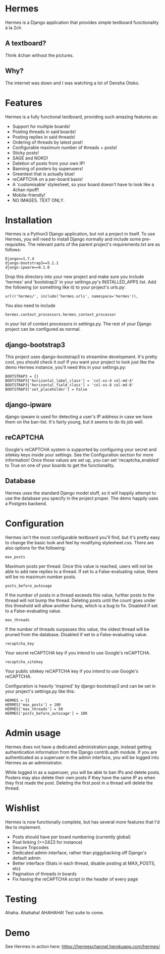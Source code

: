 # Hermes
Hermes is a Django application that provides simple textboard functionality à la 2ch

## A textboard?
Think 4chan without the pictures.

## Why?
The internet was down and I was watching a lot of Densha Otoko.

# Features
Hermes is a fully functional textboard, providing such amazing features as:
* Support for multiple boards!
* Posting threads in said boards!
* Posting replies in said threads!
* Ordering of threads by latest post!
* Configurable maximum number of threads + posts!
* Sticky posts!
* SAGE and NOKO!
* Deletion of posts from your own IP!
* Banning of posters by superusers!
* Greentext that is actually blue!
* reCAPTCHA on a per-board basis!
* A 'customisable' stylesheet, so your board doesn't have to look like a 4chan ripoff!
* Mobile-friendly!
* NO IMAGES. TEXT ONLY.

# Installation
Hermes is a Python3 Django application, but not a project in itself. To use Hermes, you will need to install Django normally
and include some pre-requisites. The relevant parts of the parent project's requirements.txt are as follows:

    Django==1.7.4
    django-bootstrap3==5.1.1
    django-ipware==0.1.0

Drop this directory into your new project and make sure you include 'hermes' and 'bootstrap3' in your settings.py's
INSTALLED_APPS list. Add the following (or something like it) to your project's urls.py:

    url(r'hermes/', include('hermes.urls', namespace='hermes')),

You also need to include

    hermes.context_processors.hermes_context_processor

in your list of context processors in settings.py. The rest of your Django project can be configured as normal.

## django-bootstrap3
This project uses django-bootstrap3 to streamline development. It's pretty cool, you should check it out!
If you want your project to look just like the demo Hermes instance, you'll need this in your settings.py:

    BOOTSTRAP3 = {}
    BOOTSTRAP3['horizontal_label_class'] = 'col-xs-4 col-md-4'
    BOOTSTRAP3['horizontal_field_class'] = 'col-xs-8 col-md-8'
    BOOTSTRAP3['set_placeholder'] = False

## django-ipware
django-ipware is used for detecting a user's IP address in case we have them on the ban-list. It's fairly young, but it seems
to do its job well.

## reCAPTCHA
Google's reCAPTCHA system is supported by configuring your secret and sitekey keys inside your settings. See the Configuration section for more information! Once those values are set up, you can set 'recaptcha_enabled' to True on one of your boards to get the functionality.

## Database
Hermes uses the standard Django model stuff, so it will happily attempt to use the database you specify in the project proper.
The demo happily uses a Postgres backend.

# Configuration
Hermes isn't the most configurable textboard you'll find, but it's pretty easy to change the basic look and feel by modifying
stylesheet.css. There are also options for the following:

    max_posts

Maximum posts per thread. Once this value is reached, users will not be able to add new replies to a thread.
If set to a False-evaluating value, there will be no maximum number posts.

    posts_before_autosage

If the number of posts in a thread exceeds this value, further posts to the thread will not
bump the thread. Deleting posts until the count goes under this threshold will allow another
bump, which is a bug to fix. Disabled if set to a False-evaluating value.

    max_threads

If the number of threads surpasses this value, the oldest thread will be pruned from the database. Disabled
if set to a False-evaluating value.

    recaptcha_key

Your secret reCAPTCHA key if you intend to use Google's reCAPTCHA.

    recaptcha_sitekey

Your public sitekey reCAPTCHA key if you intend to use Google's reCAPTCHA.

Configuration is heavily 'inspired' by django-bootstrap3 and can be set in your project's settings.py like this:

    HERMES = {}
    HERMES['max_posts'] = 100
    HERMES['max_threads'] = 50
    HERMES['posts_before_autosage'] = 100

# Admin usage
Hermes does not have a dedicated administration page, instead getting authentication information from the
Django contrib.auth module. If you are authenticated as a superuser in the admin interface, you will be logged into Hermes
as an administrator.

While logged in as a superuser, you will be able to ban IPs and delete posts. Posters may also delete their own posts if
they have the same IP as when they first made the post. Deleting the first post in a thread will delete the thread.

# Wishlist
Hermes is now functionally complete, but has several more features that I'd like to implement.
* Posts should have per board numbering (currently global)
* Post linking (>>2423 for instance)
* Secure Tripcodes
* Dedicated admin interface, rather than piggybacking off Django's default admin
* Better interface (Stats in each thread, disable posting at MAX_POSTS, etc)
* Pagination of threads in boards
* Fix having the reCAPTCHA script in the header of every page

# Testing
Ahaha. Ahahaha! AHAHAHA! Test suite to come.

# Demo
See Hermes in action here:
https://hermeschannel.herokuapp.com/hermes/
